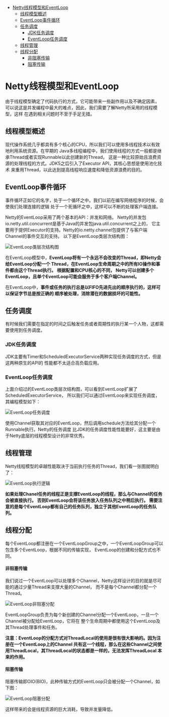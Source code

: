 <!-- TOC -->

   * [Netty线程模型和EventLoop](#netty线程模型和eventloop)
      * [线程模型概述](#线程模型概述)
      * [EventLoop事件循环](#eventloop事件循环)
      * [任务调度](#任务调度)
         * [JDK任务调度](#jdk任务调度)
         * [EventLoop任务调度](#eventloop任务调度)
      * [线程管理](#线程管理)
      * [线程分配](#线程分配)
         * [非阻塞传输](#非阻塞传输)
         * [阻塞传输](#阻塞传输)

<!--/ TOC -->

# Netty线程模型和EventLoop
由于线程模型确定了代码执行的方式，它可能带来一些副作用以及不确定因素，
可以说这是并发编程中最大的难点，因此，我们需要了解Netty所采用的线程模型，这样
在遇到相关问题时不至于手足无措。


## 线程模型概述
现代操作系统几乎都具有多个核心的CPU，所以我们可以使用多线程技术以有效地利用系统资源。在早期的
Java多线程编程中，我们使用线程的方式一般都是继承Thread或者实现Runnable以此创建新的Thread，
这是一种比较原始且浪费资源的处理线程的方式。JDK5之后引入了Executor API，其核心思想是使用池化技术
来重用Thread，以此达到提高线程响应速度和降低资源浪费的目的。


## EventLoop事件循环
事件循环正如它的名字，处于一个循环之中。我们以前在编写网络程序的时候，会使我们处理连接的逻辑
处于一个死循环之中，这样可以不断的处理客户端连接。

Netty的EventLoop采用了两个基本的API：并发和网络。
Netty的并发包io.netty.util.concurrent是基于Java的并发包java.util.concurrent之上的，
它主要用于提供Executor的支持。Netty的io.netty.channel包提供了与客户端Channel的事件交互的支持。
以下是EventLoop类层次结构图：

![EventLoop类层次结构图](../img/netty/EventLoop类层次结构图.png)

在EventLoop模型中，**EventLoop将有一个永远不会改变的Thread，即Netty会给EventLoop分配一个
Thread，在EventLoop生命周期之中的所有IO操作和事件都由这个Thread执行。 根据配置和CPU核心的不同，
Netty可以创建多个EventLoop，且单个EventLoop可能会服务于多个客户端Channel。**

在EventLoop中，**事件或任务的执行总是以FIFO先进先出的顺序执行的，这样可以保证字节总是按正确的
顺序被处理，消除潜在的数据损坏的可能性。**


## 任务调度
有时候我们需要在指定的时间之后触发任务或者周期性的执行某一个人物，这都需要使用到任务调度。


### JDK任务调度
JDK主要有Timer和ScheduledExecutorService两种实现任务调度的方式，但是这两种原生的API的
性能都不太适合高负载应用。


### EventLoop任务调度
上面介绍过的EventLoop类层次结构图，可以看到EventLoop扩展了ScheduledExecutorService，
所以我们可以通过EventLoop来实现任务调度，其编程模型如下：

![EventLoop任务调度](../img/netty/EventLoop任务调度.png)

使用Channel获取其对应的EventLoop，然后调用schedule方法给其分配一个Runnable执行。Netty的任务调度
比JDK的任务调度性能性能要好，这主要是由于Netty底层的线程模型设计的非常优秀。


## 线程管理
Netty线程模型的卓越性能取决于当前执行任务的Thread，我们看一张图就明白了：

![EventLoop执行逻辑](../img/netty/EventLoop执行逻辑.png)

**如果处理Chanel任务的线程正是支撑EventLoop的线程，那么与Channel的任务会被直接执行。
否则EventLoop会将该任务放入任务队列之中稍后执行。
需要注意的是每个EventLoop都有自己的任务队列，独立于其他EventLoop的任务队列。**


## 线程分配
每个EventLoop都注册在一个EventLoopGroup之中，一个EventLoopGroup可以包含多个EventLoop，根据不同的传输实现，
EventLoop的创建和分配方式也不同。


#### 非阻塞传输
我们说过一个EventLoop可以处理多个Channel，Netty这样设计的目的就是尽可能的通过少量Thread来支撑大量的Channel，
而不是每个Channel都分配一个Thread。

![EventLoop非阻塞分配](../img/netty/EventLoop非阻塞分配.png)

EventLoopGroup负责为每个新创建的Channel分配一个EventLoop，一旦一个Channel被分配给EventLoop，它将在
整个生命周期中都使用这个EventLoop及其Thread处理事件和任务。

**注意：EventLoop的分配方式对ThreadLocal的使用是很有很大影响的。因为注册在一个EventLoop上的Channel
共有这一个线程，那么在这些Channel之间使用ThreadLocal，其ThreadLocal的状态都是一样的，无法发挥ThreadLocal
本来的作用。**


#### 阻塞传输
阻塞传输即OIO(BIO)，此种传输方式的EventLoop只会被分配一个Channel，如下图：

![EventLoop阻塞分配](../img/netty/EventLoop阻塞分配.png)

这样带来的会是线程资源的巨大消耗，导致并发量降低。
